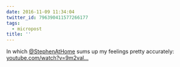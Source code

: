 ```yaml
---
date: 2016-11-09 11:34:04
twitter_id: 796390411577266177
tags:
  - micropost
title: ''
---
```


In which [@StephenAtHome](https://twitter.com/StephenAtHome) sums up my feelings pretty accurately: [youtube.com/watch?v=9m2val…](https://www.youtube.com/watch?v=9m2valF3s84)
